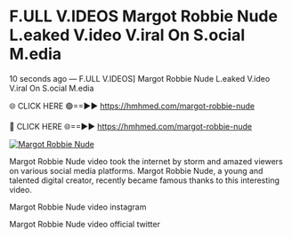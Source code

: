 # F.ULL V.IDEOS Margot Robbie Nude L.eaked V.ideo V.iral On S.ocial M.edia

10 seconds ago — F.ULL V.IDEOS] Margot Robbie Nude L.eaked V.ideo V.iral On S.ocial M.edia

🌐 CLICK HERE 🟢==►► https://hmhmed.com/margot-robbie-nude

🔴 CLICK HERE 🌐==►► https://hmhmed.com/margot-robbie-nude

[![Margot Robbie Nude](https://i.imgur.com/dJHk4Zq.gif)](https://hmhmed.com/margot-robbie-nude)

Margot Robbie Nude video took the internet by storm and amazed viewers on various social media platforms. Margot Robbie Nude, a young and talented digital creator, recently became famous thanks to this interesting video.

Margot Robbie Nude video instagram

Margot Robbie Nude video official twitter